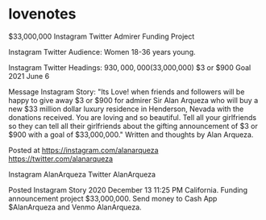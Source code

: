 # lovenotes

$33,000,000 Instagram Twitter Admirer Funding Project

Instagram Twitter Audience: Women 18-36 years young.

Instagram Twitter Headings: $930,000,000 ($33,000,000) $3 or $900 Goal 2021 June 6

Message Instagram Story: "Its Love! when friends and followers will be happy to give away $3 or $900 for admirer Sir Alan Arqueza who will buy a new $33 million dollar luxury residence in Henderson, Nevada with the donations received. You are loving and so beautiful. Tell all your girlfriends so they can tell all their girlfriends about the gifting announcement of $3 or $900 with a goal of $33,000,000." Written and thoughts by Alan Arqueza.

Posted at https://instagram.com/alanarqueza https://twitter.com/alanarqueza

Instagram AlanArqueza Twitter AlanArqueza

Posted Instagram Story 2020 December 13 11:25 PM California. Funding announcement project $33,000,000. Send money to Cash App $AlanArqueza and Venmo AlanArqueza.
